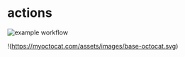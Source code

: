 # actions

![example workflow](https://github.com/maksim01091986/actions/actions/workflows/my-basics.yml/badge.svg)

!(https://myoctocat.com/assets/images/base-octocat.svg)


